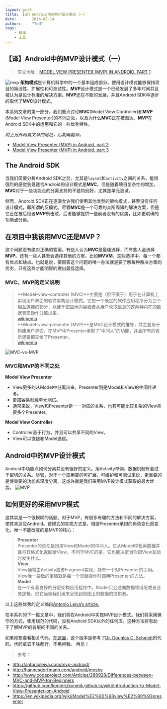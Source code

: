 ```yaml
---
layout: post
title: 【译】Android中的MVP设计模式（一）
date:       2016-03-14
author:     "Ted"
tags:
    - 翻译
    - 工具
---
```


## 【译】Android中的MVP设计模式（一）
> 原文地址：[MODEL VIEW PRESENTER (MVP) IN ANDROID, PART 1](http://www.tinmegali.com/en/model-view-presenter-android-part-1/) 

![mvp][1]
**架构模式**是计算机科学中的一个基本组成部分。使用设计模式能够保持项目的简洁性、扩展性和可测试性。**MVP**设计模式是一个已经发展了多年时间并且被认为是设计标准的解决方案。**MVP**还在不断的发展，并且Android SDK中逐步的取代了**MVC**设计模式。

本系列文章的第一部分，我们重点讨论**MVC**(Model View Controller)和**MVP** (Model View Presenter)的不同之处，以及为什么**MVC**正在被淘汰、**MVP**在Android SDK中的运用和它的一些优秀特性。

*附上另外两篇文章的地址，后期再翻译。*  
- [Model View Presenter (MVP) in Android, part 2](http://www.tinmegali.com/en/model-view-presenter-mvp-in-android-part-2/)  
- [Model View Presenter (MVP) in Android, part 3](http://wp.me/p7gH7l-34)

## The Android SDK
当我们简要分析Android SDK之后，尤其是`layout`和`activity`之间的关系，能很强烈的感觉到最适合Android的设计模式是**MVC**。但是随着项目复杂性的增加，**MVC**对于一些功能点的分离支持的不是特别好，尤其是单元测试。

然而，Android SDK正在逐渐允许我们使用其他类型的架构模式，甚至没有任何设计模式，即所谓的反模式。尽管**MVC**是一个可靠的众所周知的解决方案，但是它正在被后继者**MVP**所击败，后者能够提供一些前者没有的优势，比如更明确的功能点分离。

## 在项目中我该用MVC还是MVP？
这个问题没有绝对正确的答案。有些人认为**MVC**是最佳选择，而有些人会选择**MVP**。还有一些人甚至会选择其他的方案，比如**MVVM**。这些选择中，每一个都有优点和缺点。也就是说，要回答这个问题的唯一办法就是要了解每种解决方案的优劣，只有这样才能明智的做出最佳选择。

### MVC、MVP的定义说明
> **Model–view–controller (MVC)**主要是（但不限于）用于在计算机上实现用户界面的软件架构设计模式。它把一个既定的软件应用程序分为三个相互连接的部分，以便于把显示内容或者从用户获取信息的这两种内在的数据表现动作分离出来。  
[wikipedia](https://en.wikipedia.org/wiki/Model%E2%80%93view%E2%80%93controller)  
> **Model–view–presenter (MVP)**是MVC设计模式的推导，并主要用于构建用户界面。在MVP中Presenter承担了“中间人”的功能，并且所有的表示逻辑都交给了Presenter。  
[wikipedia](https://en.wikipedia.org/wiki/Model%E2%80%93view%E2%80%93presenter)

![MVC-vs-MVP][2]

### MVC和MVP的不同之处

**Model View Presenter**  

* View更多的从Model中分离出来。Presenter则是Model和View的中间传递者。  
* 更加容易创建单元测试。  
* 通常来说，View和Presenter是一一对应的关系，也有可能比较复杂的View需要多个Presenter。  

**Model View Controller**

* Controller基于行为，并且可以共享不同的View。  
* View可以直接和Model通信。  

## Android中的MVP设计模式
Android中功能点如何分离并没有很好的定义。用Activity举例，数据机制有着过于密切的关系。尽管，对于一个应用变的可扩展、可维护和可测试来说，更重要的是使重要的功能点深度分离。这或许就是我们采用MVP设计模式获取的最大优势。
![MVP][3]

## 如何更好的采用MVP模式
这其实是一个很模糊的话题。对于MVP，有很多有趣的方法和不同的解决方案，使其来适应Android。该模式的实现方式是，根据Presenter承担的角色变化而变化。唯一不能改变的是MVP的核心：

> **Presenter**  
Presenter的责任是扮演View和Model的中间人。它从Model中检索数据并且将其格式化返回给View。不同于MVC的是，它也能决定当你跟View互动时发生什么。  
> **View**    
View通常由Activity或者Fragment实现，持有一个对Presenter的引用。View唯一要做的事情就是每一个页面操作时调用Presenter的方法。  
> **Model**  
在一个有着良好的分层架构应用程序中，Model只会通向数据领域层或者业务逻辑。把它当做我们用来呈现到视图上的数据的提供者。  

以上这些优秀的定义摘自[Antonio Leiva’s article.](http://antonioleiva.com/mvp-android/)

在本系列的下一篇文章中，我们将在Android中实现MVP设计模式。我们将采用保守的方式，使用规范的代码，没有Android SDK以外的任何库。这种方法将有助于了解MVP的各层间不同的关系。

如果你想查看相关代码，[在这里](https://github.com/tinmegali/simple-mvp/tree/master/AndroidMVP/mvp/src/main/java/com/tinmegali/mvp/mvp)，这个版本是参考了[Dr. Douglas C. Schmidt](https://en.wikipedia.org/wiki/Douglas_C._Schmidt)的代码。代码拿去干啥都行，不用问我。
再见！

> 参考：    
* http://antonioleiva.com/mvp-android/  
* http://hannesdorfmann.com/android/mosby  
* http://www.codeproject.com/Articles/288928/Differences-between-MVC-and-MVP-for-Beginners  
* https://github.com/konmik/konmik.github.io/wiki/Introduction-to-Model-View-Presenter-on-Android  
* https://en.wikipedia.org/wiki/Model%E2%80%93view%E2%80%93presenter

[1]:http://7vzsca.com1.z0.glb.clouddn.com/2016-03-14-MVP.png_img800w
[2]:http://7vzsca.com1.z0.glb.clouddn.com/2016-03-14_MVC-vs-MVP.png_img800w
[3]:http://7vzsca.com1.z0.glb.clouddn.com/2016-03-14_MVP_2-en.png_img800w